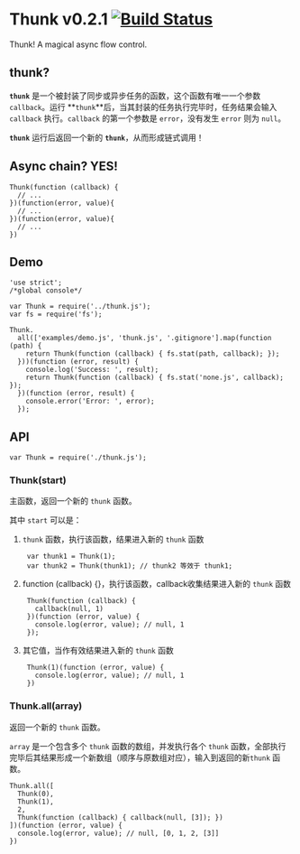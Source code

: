 Thunk v0.2.1 [![Build Status](https://travis-ci.org/teambition/thunk.png?branch=master)](https://travis-ci.org/teambition/thunk)
====
Thunk! A magical async flow control.

## thunk?

**`thunk`** 是一个被封装了同步或异步任务的函数，这个函数有唯一一个参数 `callback`。运行 **`thunk`**后，当其封装的任务执行完毕时，任务结果会输入 `callback` 执行。`callback` 的第一个参数是 `error`，没有发生 `error` 则为 `null`。

**`thunk`** 运行后返回一个新的 **`thunk`**，从而形成链式调用！

## Async chain? YES!

    Thunk(function (callback) {
      // ...
    })(function(error, value){
      // ...
    })(function(error, value){
      // ...
    })

## Demo

    'use strict';
    /*global console*/

    var Thunk = require('../thunk.js');
    var fs = require('fs');

    Thunk.
      all(['examples/demo.js', 'thunk.js', '.gitignore'].map(function (path) {
        return Thunk(function (callback) { fs.stat(path, callback); });
      }))(function (error, result) {
        console.log('Success: ', result);
        return Thunk(function (callback) { fs.stat('none.js', callback); });
      })(function (error, result) {
        console.error('Error: ', error);
      });


## API

    var Thunk = require('./thunk.js');

### Thunk(start)

主函数，返回一个新的 `thunk` 函数。

其中 `start` 可以是：

1. `thunk` 函数，执行该函数，结果进入新的 `thunk` 函数

        var thunk1 = Thunk(1);
        var thunk2 = Thunk(thunk1); // thunk2 等效于 thunk1;


2. function (callback) {}，执行该函数，callback收集结果进入新的 `thunk` 函数

        Thunk(function (callback) {
          callback(null, 1)
        })(function (error, value) {
          console.log(error, value); // null, 1
        });

3. 其它值，当作有效结果进入新的 `thunk` 函数

        Thunk(1)(function (error, value) {
          console.log(error, value); // null, 1
        })


### Thunk.all(array)

返回一个新的 `thunk` 函数。

`array` 是一个包含多个 `thunk` 函数的数组，并发执行各个 `thunk` 函数，全部执行完毕后其结果形成一个新数组（顺序与原数组对应），输入到返回的新`thunk` 函数。

    Thunk.all([
      Thunk(0),
      Thunk(1),
      2,
      Thunk(function (callback) { callback(null, [3]); })
    ])(function (error, value) {
      console.log(error, value); // null, [0, 1, 2, [3]]
    })
